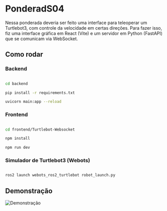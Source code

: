 # PonderadS04

Nessa ponderada deveria ser feito uma interface para teleoperar um Turtlebot3, com controle da velocidade em certas direções. Para fazer isso, fiz uma interface gráfica em React (Vite) e um servidor em Python (FastAPI) que se comunicam via WebSocket.

## Como rodar

### Backend

```bash

cd backend

pip install -r requirements.txt

uvicorn main:app --reload

```

### Frontend

```bash

cd frontend/Turtlebot-Websocket

npm install

npm run dev

```

### Simulador de Turtlebot3 (Webots)

```bash

ros2 launch webots_ros2_turtlebot robot_launch.py

```

## Demonstração

![Demonstração](https://youtu.be/kUAR_7Hk6uQ)
